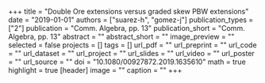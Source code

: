 +++
title = "Double Ore extensions versus graded skew PBW extensions"
date = "2019-01-01"
authors = ["suarez-h", "gomez-j"]
publication_types = ["2"]
publication = "Comm.  Algebra, pp. 13"
publication_short = "Comm.  Algebra, pp. 13"
abstract = ""
abstract_short = ""
image_preview = ""
selected = false
projects = []
tags = []
url_pdf = ""
url_preprint = ""
url_code = ""
url_dataset = ""
url_project = ""
url_slides = ""
url_video = ""
url_poster = ""
url_source = ""
doi = "10.1080/00927872.2019.1635610"
math = true
highlight = true
[header]
image = ""
caption = ""
+++
